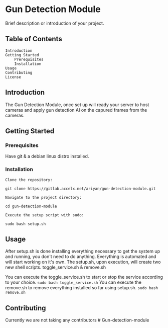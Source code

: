 # Gun Detection Module

Brief description or introduction of your project.
## Table of Contents

    Introduction
    Getting Started
        Prerequisites
        Installation
    Usage
    Contributing
    License

## Introduction

The Gun Detection Module, once set up will ready your server to host cameras and apply gun detection AI on the capured frames from the cameras.

## Getting Started
### Prerequisites

Have git & a debian linux distro installed.

### Installation

    Clone the repository:

`git clone https://gitlab.accelx.net/ariyan/gun-detection-module.git`

    Navigate to the project directory:

`cd gun-detection-module`

    Execute the setup script with sudo:

`sudo bash setup.sh`

## Usage

After setup.sh is done installing everything necessary to get the system up and running, you don't need to do anything. Everything is automated and will start working on it's own. The setup.sh, upon execution, will create two new shell scripts. toggle_service.sh & remove.sh

You can execute the toggle_service.sh to start or stop the service according to your choice.
`sudo bash toggle_service.sh`
You can execute the remove.sh to remove everything installed so far using setup.sh.
`sudo bash remove.sh`
## Contributing

Currently we are not taking any contributors
#   G u n - d e t e c t i o n - m o d u l e  
 